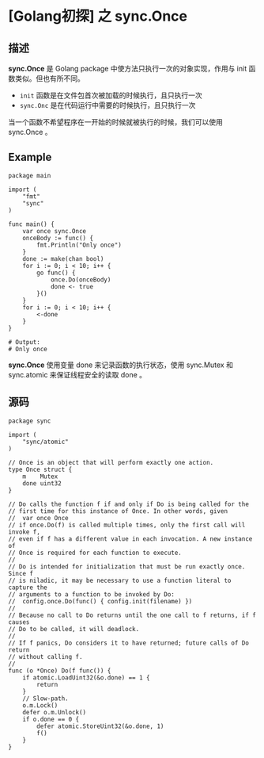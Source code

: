 # [Golang初探] 之 sync.Once

##  描述

**sync.Once** 是 Golang package 中使方法只执行一次的对象实现，作用与 init 函数类似。但也有所不同。

* `init` 函数是在文件包首次被加载的时候执行，且只执行一次
* `sync.Onc` 是在代码运行中需要的时候执行，且只执行一次

当一个函数不希望程序在一开始的时候就被执行的时候，我们可以使用 sync.Once 。

## Example

```golang
package main

import (
    "fmt"
    "sync"
)

func main() {
    var once sync.Once
    onceBody := func() {
        fmt.Println("Only once")
    }
    done := make(chan bool)
    for i := 0; i < 10; i++ {
        go func() {
            once.Do(onceBody)
            done <- true
        }()
    }
    for i := 0; i < 10; i++ {
        <-done
    }
}

# Output:
# Only once
```

**sync.Once** 使用变量 done 来记录函数的执行状态，使用 sync.Mutex 和 sync.atomic 来保证线程安全的读取 done 。

## 源码

```golang
package sync

import (
    "sync/atomic"
)

// Once is an object that will perform exactly one action.
type Once struct {
    m    Mutex
    done uint32
}

// Do calls the function f if and only if Do is being called for the
// first time for this instance of Once. In other words, given
//  var once Once
// if once.Do(f) is called multiple times, only the first call will invoke f,
// even if f has a different value in each invocation. A new instance of
// Once is required for each function to execute.
//
// Do is intended for initialization that must be run exactly once. Since f
// is niladic, it may be necessary to use a function literal to capture the
// arguments to a function to be invoked by Do:
//  config.once.Do(func() { config.init(filename) })
//
// Because no call to Do returns until the one call to f returns, if f causes
// Do to be called, it will deadlock.
//
// If f panics, Do considers it to have returned; future calls of Do return
// without calling f.
//
func (o *Once) Do(f func()) {
    if atomic.LoadUint32(&o.done) == 1 {
        return
    }
    // Slow-path.
    o.m.Lock()
    defer o.m.Unlock()
    if o.done == 0 {
        defer atomic.StoreUint32(&o.done, 1)
        f()
    }
}
```






